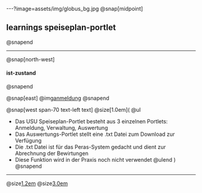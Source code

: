 ---?image=assets/img/globus_bg.jpg
@snap[midpoint]
## learnings speiseplan-portlet
@snapend

---
@snap[north-west]
#### ist-zustand
@snapend

@snap[east]
@img[anmeldung](assets/img/anmeldung.png)
@snapend

@snap[west span-70 text-left text]
@size[1.0em](
@ul[](false)
- Das USU Speiseplan-Portlet besteht aus 3 einzelnen Portlets: Anmeldung, Verwaltung, Auswertung
- Das Auswertungs-Portlet stellt eine .txt Datei zum Download zur Verfügung
- Die .txt Datei ist für das Peras-System gedacht und dient zur Abrechnung der Bewirtungen
- Diese Funktion wird in der Praxis noch nicht verwendet
@ulend
)
@snapend

---
@size[1.2em](test1)
@size[3.0em](test2)
